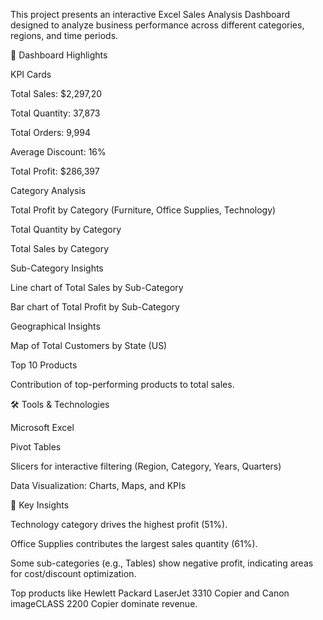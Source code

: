 This project presents an interactive Excel Sales Analysis Dashboard designed to analyze business performance across different categories, regions, and time periods.

🚀 Dashboard Highlights

KPI Cards

Total Sales: $2,297,20

Total Quantity: 37,873

Total Orders: 9,994

Average Discount: 16%

Total Profit: $286,397

Category Analysis

Total Profit by Category (Furniture, Office Supplies, Technology)

Total Quantity by Category

Total Sales by Category

Sub-Category Insights

Line chart of Total Sales by Sub-Category

Bar chart of Total Profit by Sub-Category

Geographical Insights

Map of Total Customers by State (US)

Top 10 Products

Contribution of top-performing products to total sales.

🛠️ Tools & Technologies

Microsoft Excel

 Pivot Tables

Slicers for interactive filtering (Region, Category, Years, Quarters)

Data Visualization: Charts, Maps, and KPIs

🎯 Key Insights

Technology category drives the highest profit (51%).

Office Supplies contributes the largest sales quantity (61%).

Some sub-categories (e.g., Tables) show negative profit, indicating areas for cost/discount optimization.

Top products like Hewlett Packard LaserJet 3310 Copier and Canon imageCLASS 2200 Copier dominate revenue.

